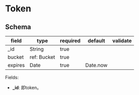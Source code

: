 # Token

## Schema

| field   | type        | required | default  | validate |
| ------- | ----------- | -------- | -------- | -------- |
| _id     | String      | true     |          |          |
| bucket  | ref: Bucket | true     |          |          |
| expires | Date        | true     | Date.now |          |

Fields:

* **_id**: 即token。